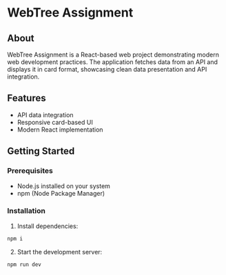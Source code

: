 # WebTree Assignment

## About
WebTree Assignment is a React-based web project demonstrating modern web development practices. The application fetches data from an API and displays it in card format, showcasing clean data presentation and API integration.

## Features
- API data integration
- Responsive card-based UI
- Modern React implementation

## Getting Started

### Prerequisites
- Node.js installed on your system
- npm (Node Package Manager)

### Installation

1. Install dependencies:
```bash
npm i
```

2. Start the development server:
```bash
npm run dev
```